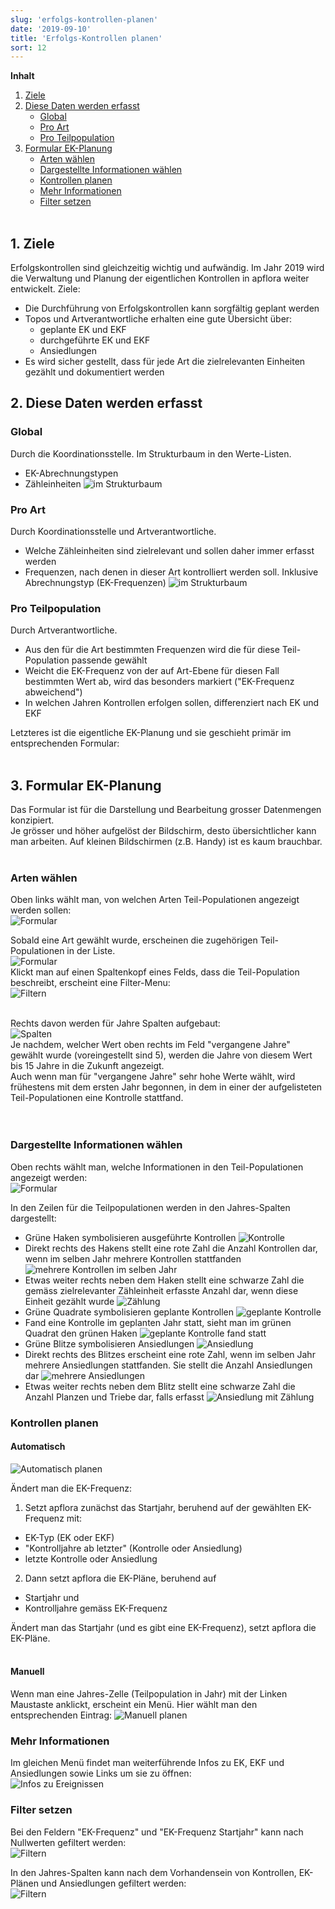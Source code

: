 ```yaml
---
slug: 'erfolgs-kontrollen-planen'
date: '2019-09-10'
title: 'Erfolgs-Kontrollen planen'
sort: 12
---
```


**Inhalt**<br/>

1. [Ziele](#1-ziele)
1. [Diese Daten werden erfasst](#2-diese-daten-werden-erfasst)
   - [Global](#global)
   - [Pro Art](#pro-art)
   - [Pro Teilpopulation](#pro-teilpopulation)
1. [Formular EK-Planung](#3-formular-ek-planung)
   - [Arten wählen](#arten-wählen)
   - [Dargestellte Informationen wählen](#dargestellte-informationen-wählen)
   - [Kontrollen planen](#kontrollen-planen)
   - [Mehr Informationen](#mehr-informationen)
   - [Filter setzen](#filter-setzen)
     <br/><br/>

## 1. Ziele

Erfolgskontrollen sind gleichzeitig wichtig und aufwändig. Im Jahr 2019 wird die Verwaltung und Planung der eigentlichen Kontrollen in apflora weiter entwickelt. Ziele:

- Die Durchführung von Erfolgskontrollen kann sorgfältig geplant werden
- Topos und Artverantwortliche erhalten eine gute Übersicht über:
  - geplante EK und EKF
  - durchgeführte EK und EKF
  - Ansiedlungen
- Es wird sicher gestellt, dass für jede Art die zielrelevanten Einheiten gezählt und dokumentiert werden

## 2. Diese Daten werden erfasst

### Global

Durch die Koordinationsstelle. Im Strukturbaum in den Werte-Listen.

- EK-Abrechnungstypen
- Zähleinheiten
  ![im Strukturbaum](ekplanen_global.png)

### Pro Art

Durch Koordinationsstelle und Artverantwortliche.

- Welche Zähleinheiten sind zielrelevant und sollen daher immer erfasst werden
- Frequenzen, nach denen in dieser Art kontrolliert werden soll. Inklusive Abrechnungstyp (EK-Frequenzen)
  ![im Strukturbaum](ekplanen_ap.png)

### Pro Teilpopulation

Durch Artverantwortliche.

- Aus den für die Art bestimmten Frequenzen wird die für diese Teil-Population passende gewählt
- Weicht die EK-Frequenz von der auf Art-Ebene für diesen Fall bestimmten Wert ab, wird das besonders markiert ("EK-Frequenz abweichend")
- In welchen Jahren Kontrollen erfolgen sollen, differenziert nach EK und EKF

Letzteres ist die eigentliche EK-Planung und sie geschieht primär im entsprechenden Formular:<br/><br/>

## 3. Formular EK-Planung

Das Formular ist für die Darstellung und Bearbeitung grosser Datenmengen konzipiert.<br/>
Je grösser und höher aufgelöst der Bildschirm, desto übersichtlicher kann man arbeiten. Auf kleinen Bildschirmen (z.B. Handy) ist es kaum brauchbar.<br/><br/>

### Arten wählen

Oben links wählt man, von welchen Arten Teil-Populationen angezeigt werden sollen:<br/>
![Formular](ekplanen_form_2.png)<br/>

Sobald eine Art gewählt wurde, erscheinen die zugehörigen Teil-Populationen in der Liste.<br/>
![Formular](ekplanen_form_1.png)<br/>
Klickt man auf einen Spaltenkopf eines Felds, dass die Teil-Population beschreibt, erscheint eine Filter-Menu:<br/>
![Filtern](filtern.gif)<br/><br/>

Rechts davon werden für Jahre Spalten aufgebaut:<br/>
![Spalten](ekplanen_spalten.png)<br/>
Je nachdem, welcher Wert oben rechts im Feld "vergangene Jahre" gewählt wurde (voreingestellt sind 5), werden die Jahre von diesem Wert bis 15 Jahre in die Zukunft angezeigt.<br/>
Auch wenn man für "vergangene Jahre" sehr hohe Werte wählt, wird frühestens mit dem ersten Jahr begonnen, in dem in einer der aufgelisteten Teil-Populationen eine Kontrolle stattfand.<br/><br/><br/>

### Dargestellte Informationen wählen

Oben rechts wählt man, welche Informationen in den Teil-Populationen angezeigt werden:<br/>
![Formular](ekplanen_form_3.png)<br/>

In den Zeilen für die Teilpopulationen werden in den Jahres-Spalten dargestellt:

- Grüne Haken symbolisieren ausgeführte Kontrollen ![Kontrolle](ekplanen_haken.png)
- Direkt rechts des Hakens stellt eine rote Zahl die Anzahl Kontrollen dar, wenn im selben Jahr mehrere Kontrollen stattfanden ![mehrere Kontrollen im selben Jahr](ekplanen_haken_multiple.png)
- Etwas weiter rechts neben dem Haken stellt eine schwarze Zahl die gemäss zielrelevanter Zähleinheit erfasste Anzahl dar, wenn diese Einheit gezählt wurde ![Zählung](ekplanen_haken_zaehlung.png)
- Grüne Quadrate symbolisieren geplante Kontrollen ![geplante Kontrolle](ekplanen_plan.png)
- Fand eine Kontrolle im geplanten Jahr statt, sieht man im grünen Quadrat den grünen Haken ![geplante Kontrolle fand statt](ekplanen_plan_haken.png)
- Grüne Blitze symbolisieren Ansiedlungen ![Ansiedlung](ekplanen_blitz.png)
- Direkt rechts des Blitzes erscheint eine rote Zahl, wenn im selben Jahr mehrere Ansiedlungen stattfanden. Sie stellt die Anzahl Ansiedlungen dar ![mehrere Ansiedlungen](ekplanen_blitz_multiple.png)
- Etwas weiter rechts neben dem Blitz stellt eine schwarze Zahl die Anzahl Planzen und Triebe dar, falls erfasst ![Ansiedlung mit Zählung](ekplanen_blitz_zaehlung.png)

### Kontrollen planen

#### Automatisch

![Automatisch planen](ekplanen_auto.gif)

Ändert man die EK-Frequenz:<br/>

1. Setzt apflora zunächst das Startjahr, beruhend auf der gewählten EK-Frequenz mit:

- EK-Typ (EK oder EKF)
- "Kontrolljahre ab letzter" (Kontrolle oder Ansiedlung)
- letzte Kontrolle oder Ansiedlung

2. Dann setzt apflora die EK-Pläne, beruhend auf

- Startjahr und
- Kontrolljahre gemäss EK-Frequenz<br/>

Ändert man das Startjahr (und es gibt eine EK-Frequenz), setzt apflora die EK-Pläne.<br/><br/>

#### Manuell

Wenn man eine Jahres-Zelle (Teilpopulation in Jahr) mit der Linken Maustaste anklickt, erscheint ein Menü. Hier wählt man den entsprechenden Eintrag:
![Manuell planen](ekplanen_manuell.png)<br/>

### Mehr Informationen

Im gleichen Menü findet man weiterführende Infos zu EK, EKF und Ansiedlungen sowie Links um sie zu öffnen:<br/>
![Infos zu Ereignissen](ekplanen_infos.png)<br/>

### Filter setzen

Bei den Feldern "EK-Frequenz" und "EK-Frequenz Startjahr" kann nach Nullwerten gefiltert werden:<br/>
![Filtern](ekplanen_frequenz_filtern.gif)<br/>

In den Jahres-Spalten kann nach dem Vorhandensein von Kontrollen, EK-Plänen und Ansiedlungen gefiltert werden:<br/>
![Filtern](ekplan_filtern_jahr.gif)
